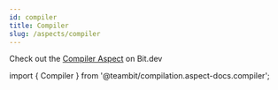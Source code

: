```yaml
---
id: compiler
title: Compiler
slug: /aspects/compiler
---
```


Check out the [Compiler Aspect](https://bit.dev/teambit/compilation/compiler) on Bit.dev

import { Compiler } from '@teambit/compilation.aspect-docs.compiler';

<Compiler />
